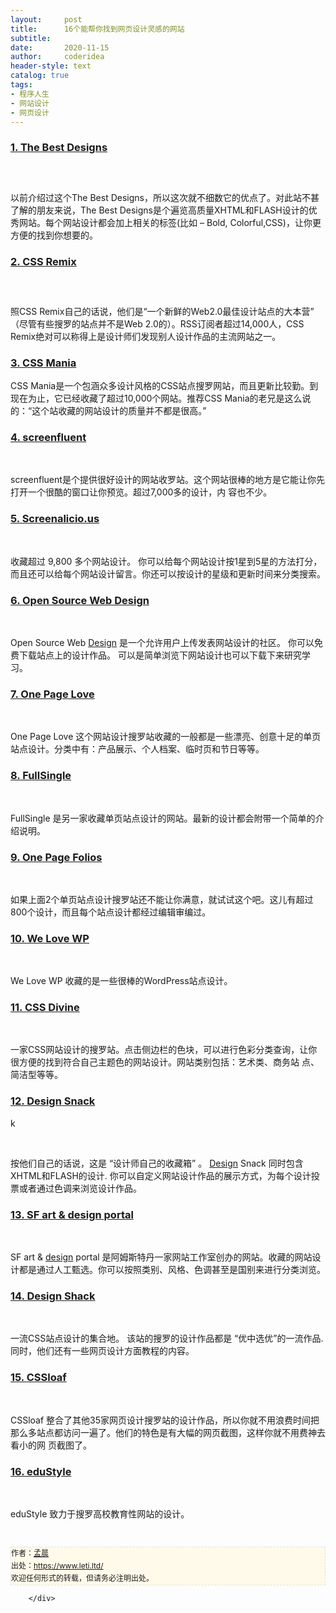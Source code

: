 ```yaml
---
layout:     post
title:      16个能帮你找到网页设计灵感的网站
subtitle:   
date:       2020-11-15
author:     coderidea
header-style: text
catalog: true
tags:
- 程序人生
- 网站设计
- 网页设计
--- 
```

<div class="postBody">
			<div id="cnblogs_post_body" class="blogpost-body"><h3><a title="The Best Designs" href="http://www.thebestdesigns.com/">1. The Best Designs</a></h3>
<h3> </h3>
<p>以前介绍过这个The Best Designs，所以这次就不细数它的优点了。对此站不甚了解的朋友来说，The Best Designs是个遍览高质量XHTML和FLASH设计的优秀网站。每个网站设计都会加上相关的标签(比如 – Bold, Colorful,CSS)，让你更方便的找到你想要的。</p>
<h3><a title="CSS Remix" href="http://cssremix.com/">2. CSS Remix</a></h3>
<h3> </h3>
<p>照CSS Remix自己的话说，他们是“一个新鲜的Web2.0最佳设计站点的大本营” （尽管有些搜罗的站点并不是Web 2.0的）。RSS订阅者超过14,000人，CSS Remix绝对可以称得上是设计师们发现别人设计作品的主流网站之一。</p>
<h3><a title="CSS Mania" href="http://cssmania.com/">3. CSS Mania</a></h3>
<p>CSS Mania是一个包涵众多设计风格的CSS站点搜罗网站，而且更新比较勤。到现在为止，它已经收藏了超过10,000个网站。推荐CSS Mania的老兄是这么说的：“这个站收藏的网站设计的质量并不都是很高。”</p>
<h3><a title="screenfluent" href="http://screenfluent.com/">4. screenfluent</a></h3>
<p> </p>
<p>screenfluent是个提供很好设计的网站收罗站。这个网站很棒的地方是它能让你先打开一个很酷的窗口让你预览。超过7,000多的设计，内 容也不少。</p>
<h3><a title="Screenalicio" href="http://www.screenalicious.com/">5. Screenalicio.us</a></h3>
<p> </p>
<p>收藏超过 9,800 多个网站设计。 你可以给每个网站设计按1星到5星的方法打分，而且还可以给每个网站设计留言。你还可以按设计的星级和更新时间来分类搜索。</p>
<h3><a title="Open Source Web Design" href="http://www.oswd.org/">6. Open Source Web Design</a></h3>
<p> </p>
<p>Open Source Web <a class="internal_tag st_tag" title="Posts tagged with Design" href="http://www.iwanna.cn/tags/design/">Design</a> 是一个允许用户上传发表网站设计的社区。 你可以免费下载站点上的设计作品。 可以是简单浏览下网站设计也可以下载下来研究学习。</p>
<h3><a title="One Page Love" href="http://onepagelove.com/">7. One Page Love</a></h3>
<p> </p>
<p>One Page Love 这个网站设计搜罗站收藏的一般都是一些漂亮、创意十足的单页站点设计。分类中有：产品展示、个人档案、临时页和节日等等。</p>
<h3><a title="FullSingle" href="http://www.fullsingle.com/">8. FullSingle</a></h3>
<p> </p>
<p>FullSingle 是另一家收藏单页站点设计的网站。最新的设计都会附带一个简单的介绍说明。</p>
<h3><a title="One Page Folios" href="http://onepagefolios.com/">9. One Page Folios</a></h3>
<p> </p>
<p>如果上面2个单页站点设计搜罗站还不能让你满意，就试试这个吧。这儿有超过800个设计，而且每个站点设计都经过编辑审编过。</p>
<h3><a title="We Love WP" href="http://welovewp.com/">10. We Love WP</a></h3>
<p> </p>
<p>We Love WP 收藏的是一些很棒的WordPress站点设计。</p>
<h3><a title="CSS Divine" href="http://cssdivine.com/">11. CSS Divine</a></h3>
<p> </p>
<p>一家CSS网站设计的搜罗站。点击侧边栏的色块，可以进行色彩分类查询，让你很方便的找到符合自己主题色的网站设计。网站类别包括：艺术类、商务站 点、简洁型等等。</p>
<h3><a title="Design Snack" href="http://www.designsnack.com/">12. Design Snack</a></h3>
<p>k </p>
<div> </div>
<p>按他们自己的话说，这是 “设计师自己的收藏箱” 。 <a class="internal_tag st_tag" title="Posts tagged with Design" href="http://www.iwanna.cn/tags/design/">Design</a> Snack 同时包含XHTML和FLASH的设计. 你可以自定义网站设计作品的展示方式，为每个设计投票或者通过色调来浏览设计作品。</p>
<h3><a title="SF art &amp; design portal" href="http://www.strangefruits.nl/">13. SF art &amp; design portal</a></h3>
<p> </p>
<p>SF art &amp; <a class="internal_tag st_tag" title="Posts tagged with Design" href="http://www.iwanna.cn/tags/design/">design</a> portal 是阿姆斯特丹一家网站工作室创办的网站。收藏的网站设计都是通过人工甄选。你可以按照类别、风格、色调甚至是国别来进行分类浏览。</p>
<h3><a title="Design Shack" href="http://designshack.co.uk/gallery/all/">14. Design Shack</a></h3>
<p> </p>
<p>一流CSS站点设计的集合地。 该站的搜罗的设计作品都是 “优中选优”的一流作品. 同时，他们还有一些网页设计方面教程的内容。</p>
<h3><a title="CSSloaf" href="http://www.cssloaf.com/">15. CSSloaf</a></h3>
<p> </p>
<p>CSSloaf 整合了其他35家网页设计搜罗站的设计作品，所以你就不用浪费时间把那么多站点都访问一遍了。他们的特色是有大幅的网页截图，这样你就不用费神去看小的网 页截图了。</p>
<h3><a title="eduStyle" href="http://www.edustyle.net/">16. eduStyle</a></h3>
<p> </p>
<p>eduStyle 致力于搜罗高校教育性网站的设计。</p>


<div id="ckepop"> </div>
<div>
<p id="PSignature" style="line-height:20px;background:#FFFAEA no-repeat 2% 50%;font-size:12px;border:#e0e0e0 1px dashed;">作者：<a href="https://www.leti.ltd/">孟晨</a> <br /> 出处：<a href="https://www.leti.ltd/">https://www.leti.ltd/</a> <br />欢迎任何形式的转载，但请务必注明出处。</p>
</div></div><div id="MySignature"></div>
<div class="clear"></div>
<div id="blog_post_info_block">
<div id="BlogPostCategory"></div>
<div id="EntryTag"></div>
<div id="blog_post_info">
</div>
<div class="clear"></div>
<div id="post_next_prev"></div>
</div>


		</div>